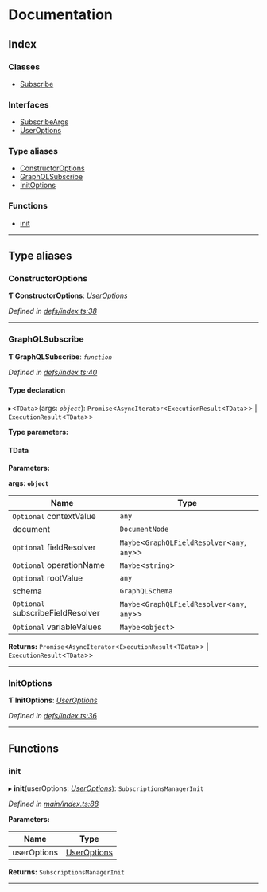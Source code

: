 
#  Documentation

## Index

### Classes

* [Subscribe](classes/subscribe.md)

### Interfaces

* [SubscribeArgs](interfaces/subscribeargs.md)
* [UserOptions](interfaces/useroptions.md)

### Type aliases

* [ConstructorOptions](#constructoroptions)
* [GraphQLSubscribe](#graphqlsubscribe)
* [InitOptions](#initoptions)

### Functions

* [init](#init)

---

## Type aliases

<a id="constructoroptions"></a>

###  ConstructorOptions

**Ƭ ConstructorOptions**: *[UserOptions](interfaces/useroptions.md)*

*Defined in [defs/index.ts:38](https://github.com/bad-batch/handl/blob/20503ed/packages/subscribe/src/defs/index.ts#L38)*

___
<a id="graphqlsubscribe"></a>

###  GraphQLSubscribe

**Ƭ GraphQLSubscribe**: *`function`*

*Defined in [defs/index.ts:40](https://github.com/bad-batch/handl/blob/20503ed/packages/subscribe/src/defs/index.ts#L40)*

#### Type declaration
▸<`TData`>(args: *`object`*): `Promise`<`AsyncIterator`<`ExecutionResult`<`TData`>> \| `ExecutionResult`<`TData`>>

**Type parameters:**

#### TData 
**Parameters:**

**args: `object`**

| Name | Type |
| ------ | ------ |
| `Optional` contextValue | `any` |
| document | `DocumentNode` |
| `Optional` fieldResolver | `Maybe`<`GraphQLFieldResolver`<`any`, `any`>> |
| `Optional` operationName | `Maybe`<`string`> |
| `Optional` rootValue | `any` |
| schema | `GraphQLSchema` |
| `Optional` subscribeFieldResolver | `Maybe`<`GraphQLFieldResolver`<`any`, `any`>> |
| `Optional` variableValues | `Maybe`<`object`> |

**Returns:** `Promise`<`AsyncIterator`<`ExecutionResult`<`TData`>> \| `ExecutionResult`<`TData`>>

___
<a id="initoptions"></a>

###  InitOptions

**Ƭ InitOptions**: *[UserOptions](interfaces/useroptions.md)*

*Defined in [defs/index.ts:36](https://github.com/bad-batch/handl/blob/20503ed/packages/subscribe/src/defs/index.ts#L36)*

___

## Functions

<a id="init"></a>

###  init

▸ **init**(userOptions: *[UserOptions](interfaces/useroptions.md)*): `SubscriptionsManagerInit`

*Defined in [main/index.ts:88](https://github.com/bad-batch/handl/blob/20503ed/packages/subscribe/src/main/index.ts#L88)*

**Parameters:**

| Name | Type |
| ------ | ------ |
| userOptions | [UserOptions](interfaces/useroptions.md) |

**Returns:** `SubscriptionsManagerInit`

___

